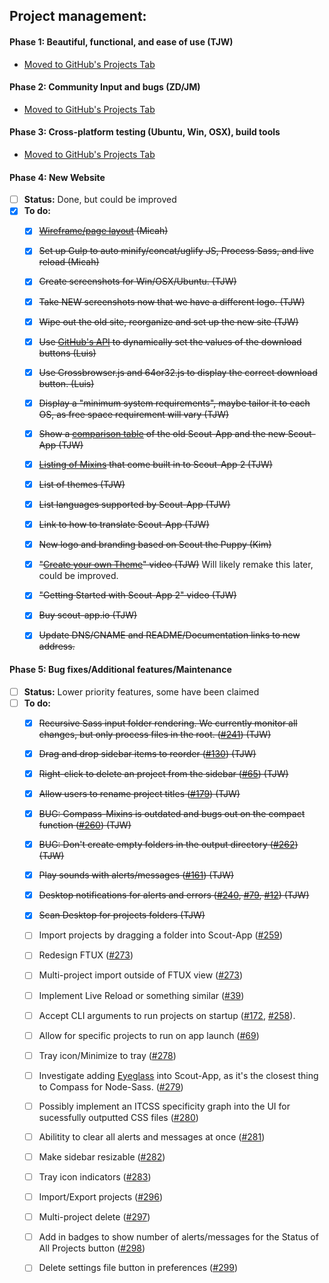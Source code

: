 ## Project management:


#### **Phase 1**: Beautiful, functional, and ease of use (TJW)

* [Moved to GitHub's Projects Tab](https://github.com/scout-app/scout-app/projects/1)


#### **Phase 2:** Community Input and bugs (ZD/JM)

* [Moved to GitHub's Projects Tab](https://github.com/scout-app/scout-app/projects/2)


#### **Phase 3:** Cross-platform testing (Ubuntu, Win, OSX), build tools

* [Moved to GitHub's Projects Tab](https://github.com/scout-app/scout-app/projects/3)


#### **Phase 4:** New Website

* [ ] **Status:** Done, but could be improved
* [x] **To do:**
  * [x] ~~[Wireframe/page layout](http://imgur.com/201EJNd) (Micah)~~
  * [x] ~~Set up Gulp to auto minify/concat/uglify JS, Process Sass, and live reload (Micah)~~
  * [x] ~~Create screenshots for Win/OSX/Ubuntu. (TJW)~~
  * [x] ~~Take NEW screenshots now that we have a different logo. (TJW)~~
  * [x] ~~Wipe out the old site, reorganize and set up the new site (TJW)~~
  * [x] ~~Use [GitHub's API](https://developer.github.com/v3/repos/releases) to dynamically set the values of the download buttons (Luis)~~
  * [x] ~~Use Crossbrowser.js and 64or32.js to display the correct download button. (Luis)~~
  * [x] ~~Display a "minimum system requirements", maybe tailor it to each OS, as free space requirement will vary (TJW)~~
  * [x] ~~Show a [comparison table](http://scout-app.io/#whatsnew) of the old Scout-App and the new Scout-App (TJW)~~
  * [x] ~~[Listing of Mixins](http://scout-app.io/#mixins) that come built in to Scout-App 2 (TJW)~~
  * [x] ~~List of themes (TJW)~~
  * [x] ~~List languages supported by Scout-App (TJW)~~
  * [x] ~~Link to how to translate Scout-App (TJW)~~
  * [x] ~~New logo and branding based on Scout the Puppy (Kim)~~
  * [x] ~~"[Create your own Theme](https://www.youtube.com/watch?v=DtEVIDvBrSI)" video (TJW)~~ Will likely remake this later, could be improved.
  * [x] ~~"Getting Started with Scout-App 2" video (TJW)~~
  * [x] ~~Buy scout-app.io (TJW)~~
  * [x] ~~Update DNS/CNAME and README/Documentation links to new address.~~


#### **Phase 5:** Bug fixes/Additional features/Maintenance

* [ ] **Status:** Lower priority features, some have been claimed
* [ ] **To do:**
  * [x] ~~Recursive Sass input folder rendering. We currently monitor all changes, but only process files in the root. ([#241](https://github.com/scout-app/scout-app/issues/241)) (TJW)~~
  * [x] ~~Drag and drop sidebar items to reorder ([#130](https://github.com/scout-app/scout-app/issues/130)) (TJW)~~
  * [x] ~~Right-click to delete an project from the sidebar ([#65](https://github.com/scout-app/scout-app/issues/65)) (TJW)~~
  * [x] ~~Allow users to rename project titles ([#179](https://github.com/scout-app/scout-app/issues/179)) (TJW)~~
  * [x] ~~BUG: Compass-Mixins is outdated and bugs out on the compact function ([#260](https://github.com/scout-app/scout-app/issues/260)) (TJW)~~
  * [x] ~~BUG: Don't create empty folders in the output directory ([#262](https://github.com/scout-app/scout-app/issues/262)) (TJW)~~
  * [x] ~~Play sounds with alerts/messages ([#161](https://github.com/scout-app/scout-app/issues/161)) (TJW)~~
  * [x] ~~Desktop notifications for alerts and errors ([#240](https://github.com/scout-app/scout-app/issues/240), [#79](https://github.com/scout-app/scout-app/issues/79), [#12](https://github.com/scout-app/scout-app/issues/12)) (TJW)~~
  * [x] ~~Scan Desktop for projects folders (TJW)~~
  * [ ] Import projects by dragging a folder into Scout-App ([#259](https://github.com/scout-app/scout-app/issues/259))
  * [ ] Redesign FTUX ([#273](https://github.com/scout-app/scout-app/issues/273))
  * [ ] Multi-project import outside of FTUX view ([#273](https://github.com/scout-app/scout-app/issues/273))
  * [ ] Implement Live Reload or something similar ([#39](https://github.com/scout-app/scout-app/issues/39))
  * [ ] Accept CLI arguments to run projects on startup ([#172](https://github.com/scout-app/scout-app/issues/172), [#258](https://github.com/scout-app/scout-app/issues/258)).
  * [ ] Allow for specific projects to run on app launch ([#69](https://github.com/scout-app/scout-app/issues/69))
  * [ ] Tray icon/Minimize to tray ([#278](https://github.com/scout-app/scout-app/issues/278))
  * [ ] Investigate adding [Eyeglass](https://github.com/sass-eyeglass/eyeglass) into Scout-App, as it's the closest thing to Compass for Node-Sass. ([#279](https://github.com/scout-app/scout-app/issues/279))
  * [ ] Possibly implement an ITCSS specificity graph into the UI for sucessfully outputted CSS files ([#280](https://github.com/scout-app/scout-app/issues/280))
  * [ ] Abilitity to clear all alerts and messages at once ([#281](https://github.com/scout-app/scout-app/issues/281))
  * [ ] Make sidebar resizable ([#282](https://github.com/scout-app/scout-app/issues/282))
  * [ ] Tray icon indicators ([#283](https://github.com/scout-app/scout-app/issues/283))
  * [ ] Import/Export projects ([#296](https://github.com/scout-app/scout-app/issues/296))
  * [ ] Multi-project delete  ([#297](https://github.com/scout-app/scout-app/issues/297))
  * [ ] Add in badges to show number of alerts/messages for the Status of All Projects button ([#298](https://github.com/scout-app/scout-app/issues/298))
  * [ ] Delete settings file button in preferences ([#299](https://github.com/scout-app/scout-app/issues/299))

